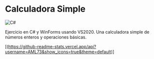 # Calculadora Simple

![C#](https://img.shields.io/badge/c%23-%23239120.svg?style=for-the-badge&logo=csharp&logoColor=white)

Ejercicio en C# y WinForms usando VS2020.  Una calculadora simple de números enteros y operaciones básicas.

[(https://github-readme-stats.vercel.app/api?username=AML73&show_icons=true&theme=default)]
